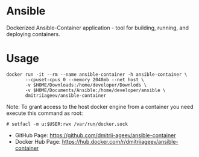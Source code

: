 # Ansible
Dockerized Ansible-Container application - tool for building, running, and deploying containers.

# Usage
```
docker run -it --rm --name ansible-container -h ansible-container \
       --cpuset-cpus 0 --memory 2048mb --net host \
       -v $HOME/Downloads:/home/developer/Downlods \
       -v $HOME/Documents/Ansible:/home/developer/ansible \
       dmitriiageev/ansible-container

```

Note: To grant access to the host docker engine from a container you need execute this command as root:

`# setfacl -m u:$USER:rwx /var/run/docker.sock`

- GitHub Page: https://github.com/dmitrii-ageev/ansible-container
- Docker Hub Page: https://hub.docker.com/r/dmitriiageev/ansible-container
